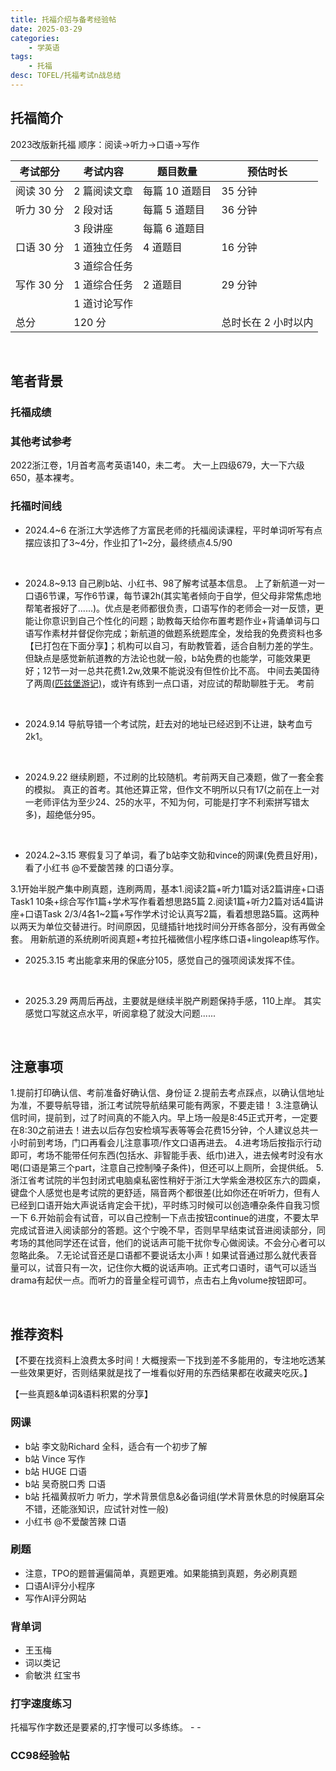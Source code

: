```yaml
---
title: 托福介绍与备考经验帖
date: 2025-03-29
categories:
    - 学英语
tags:
    - 托福
desc: TOFEL/托福考试n战总结
---
```


## 托福简介

2023改版新托福
顺序：阅读→听力→口语→写作

| 考试部分 | 考试内容         | 题目数量         | 预估时长 |
|----------|------------------|------------------|----------|
| 阅读 30 分 | 2 篇阅读文章     | 每篇 10 道题目   | 35 分钟  |
| 听力 30 分 | 2 段对话         | 每篇 5 道题目    | 36 分钟  |
|          | 3 段讲座         | 每篇 6 道题目    |          |
| 口语 30 分 | 1 道独立任务     | 4 道题目         | 16 分钟  |
|          | 3 道综合任务     |                  |          |
| 写作 30 分 | 1 道综合任务     | 2 道题目         | 29 分钟  |
|          | 1 道讨论写作     |                  |          |
| 总分     | 120 分           |                  | 总时长在 2 小时以内 |

<br>

## 笔者背景
### 托福成绩



### 其他考试参考
2022浙江卷，1月首考高考英语140，未二考。
大一上四级679，大一下六级650，基本裸考。

### 托福时间线
- 2024.4~6
在浙江大学选修了方富民老师的托福阅读课程，平时单词听写有点摆应该扣了3~4分，作业扣了1~2分，最终绩点4.5/90
<br>

- 2024.8~9.13
自己刷b站、小红书、98了解考试基本信息。
上了新航道一对一口语6节课，写作6节课，每节课2h(其实笔者倾向于自学，但父母非常焦虑地帮笔者报好了......)。优点是老师都很负责，口语写作的老师会一对一反馈，更能让你意识到自己个性化的问题；助教每天给你布置考题作业+背诵单词与口语写作素材并督促你完成；新航道的做题系统题库全，发给我的免费资料也多【已打包在下面分享】；机构可以自习，有助教管着，适合自制力差的学生。但缺点是感觉新航道教的方法论也就一般，b站免费的也能学，可能效果更好；12节一对一总共花费1.2w,效果不能说没有但性价比不高。
中间去美国待了两周[(匹兹堡游记)](/2024匹兹堡)，或许有练到一点口语，对应试的帮助聊胜于无。
考前
<br>

- 2024.9.14
导航导错一个考试院，赶去对的地址已经迟到不让进，缺考血亏2k1。
<br>

- 2024.9.22
继续刷题，不过刷的比较随机。考前两天自己凑题，做了一套全套的模拟。
真正的首考。其他还算正常，但作文不明所以只有17(之前在上一对一老师评估为至少24、25的水平，不知为何，可能是打字不利索拼写错太多)，超绝低分95。
<br>

- 2024.2~3.15
寒假复习了单词，看了b站李文勍和vince的网课(免费且好用)，看了小红书 @不爱酸苦辣 的口语分享。

3.1开始半脱产集中刷真题，连刷两周，基本1.阅读2篇+听力1篇对话2篇讲座+口语Task1 10条+综合写作1篇+学术写作看着想思路5篇 2.阅读1篇+听力2篇对话4篇讲座+口语Task 2/3/4各1~2篇+写作学术讨论认真写2篇，看着想思路5篇。这两种以两天为单位交替进行。时间原因，见缝插针地找时间分开练各部分，没有再做全套。
用新航道的系统刷听阅真题+考拉托福微信小程序练口语+lingoleap练写作。
<br>


- 2025.3.15
考出能拿来用的保底分105，感觉自己的强项阅读发挥不佳。
<br>

- 2025.3.29
两周后再战，主要就是继续半脱产刷题保持手感，110上岸。
其实感觉口写就这点水平，听阅拿稳了就没大问题......


<br>




## 注意事项
1.提前打印确认信、考前准备好确认信、身份证
2.提前去考点踩点，以确认信地址为准，不要导航导错，浙江考试院导航结果可能有两家，不要走错！
3.注意确认信时间，提前到，过了时间真的不能入内。早上场一般是8:45正式开考，一定要在8:30之前进去！进去以后存包安检填写表等等会花费15分钟，个人建议总共一小时前到考场，门口再看会儿注意事项/作文口语再进去。
4.进考场后按指示行动即可，考场不能带任何东西(包括水、非智能手表、纸巾)进入，进去候考时没有水喝(口语是第三个part，注意自己控制嗓子条件)，但还可以上厕所，会提供纸。
5.浙江省考试院的半包封闭式电脑桌私密性稍好于浙江大学紫金港校区东六的圆桌，键盘个人感觉也是考试院的更舒适，隔音两个都很差(比如你还在听听力，但有人已经到口语开始大声说话肯定会干扰)，平时练习时候可以创造嘈杂条件自我习惯一下
6.开始前会有试音，可以自己控制一下点击按钮continue的进度，不要太早完成试音进入阅读部分的答题。这个宁晚不早，否则早早结束试音进阅读部分，同考场的其他同学还在试音，他们的说话声可能干扰你专心做阅读。不会分心者可以忽略此条。
7.无论试音还是口语都不要说话太小声！如果试音通过那么就代表音量可以，试音只有一次，记住你大概的说话声响。正式考口语时，语气可以适当drama有起伏一点。而听力的音量全程可调节，点击右上角volume按钮即可。

<br>



## 推荐资料
【不要在找资料上浪费太多时间！大概搜索一下找到差不多能用的，专注地吃透某一些效果更好，否则结果就是找了一堆看似好用的东西结果都在收藏夹吃灰。】
<br>

【一些真题&单词&语料积累的分享】

### 网课
- b站 李文勍Richard 全科，适合有一个初步了解
- b站 Vince 写作
- b站 HUGE 口语
- b站 吴奇脱口秀 口语
- b站 托福黄叔听力 听力，学术背景信息&必备词组(学术背景休息的时候磨耳朵不错，还能涨知识，应试针对性一般)
- 小红书 @不爱酸苦辣 口语

### 刷题
- 注意，TPO的题普遍偏简单，真题更难。如果能搞到真题，务必刷真题
- 口语AI评分小程序
- 写作AI评分网站

### 背单词
- 王玉梅
- 词以类记
- 俞敏洪 红宝书

### 打字速度练习
托福写作字数还是要紧的,打字慢可以多练练。
    - 
    - 

### CC98经验帖